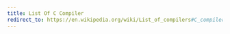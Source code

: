 ```yaml
---
title: List Of C Compiler
redirect_to: https://en.wikipedia.org/wiki/List_of_compilers#C_compilers
---
```


